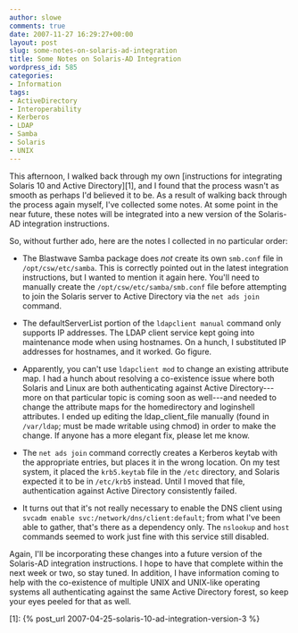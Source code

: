 ```yaml
---
author: slowe
comments: true
date: 2007-11-27 16:29:27+00:00
layout: post
slug: some-notes-on-solaris-ad-integration
title: Some Notes on Solaris-AD Integration
wordpress_id: 585
categories:
- Information
tags:
- ActiveDirectory
- Interoperability
- Kerberos
- LDAP
- Samba
- Solaris
- UNIX
---
```


This afternoon, I walked back through my own [instructions for integrating Solaris 10 and Active Directory][1], and I found that the process wasn't as smooth as perhaps I'd believed it to be. As a result of walking back through the process again myself, I've collected some notes. At some point in the near future, these notes will be integrated into a new version of the Solaris-AD integration instructions.

So, without further ado, here are the notes I collected in no particular order:

* The Blastwave Samba package does _not_ create its own `smb.conf` file in `/opt/csw/etc/samba`. This is correctly pointed out in the latest integration instructions, but I wanted to mention it again here. You'll need to manually create the `/opt/csw/etc/samba/smb.conf` file before attempting to join the Solaris server to Active Directory via the `net ads join` command.

* The defaultServerList portion of the `ldapclient manual` command only supports IP addresses. The LDAP client service kept going into maintenance mode when using hostnames. On a hunch, I substituted IP addresses for hostnames, and it worked. Go figure.

* Apparently, you can't use `ldapclient mod` to change an existing attribute map. I had a hunch about resolving a co-existence issue where both Solaris and Linux are both authenticating against Active Directory---more on that particular topic is coming soon as well---and needed to change the attribute maps for the homedirectory and loginshell attributes. I ended up editing the ldap_client_file manually (found in `/var/ldap`; must be made writable using chmod) in order to make the change. If anyone has a more elegant fix, please let me know.

* The `net ads join` command correctly creates a Kerberos keytab with the appropriate entries, but places it in the wrong location. On my test system, it placed the `krb5.keytab` file in the `/etc` directory, and Solaris expected it to be in `/etc/krb5` instead. Until I moved that file, authentication against Active Directory consistently failed.

* It turns out that it's not really necessary to enable the DNS client using `svcadm enable svc:/network/dns/client:default`; from what I've been able to gather, that's there as a dependency only. The `nslookup` and `host` commands seemed to work just fine with this service still disabled.

Again, I'll be incorporating these changes into a future version of the Solaris-AD integration instructions. I hope to have that complete within the next week or two, so stay tuned. In addition, I have information coming to help with the co-existence of multiple UNIX and UNIX-like operating systems all authenticating against the same Active Directory forest, so keep your eyes peeled for that as well.

[1]: {% post_url 2007-04-25-solaris-10-ad-integration-version-3 %}

